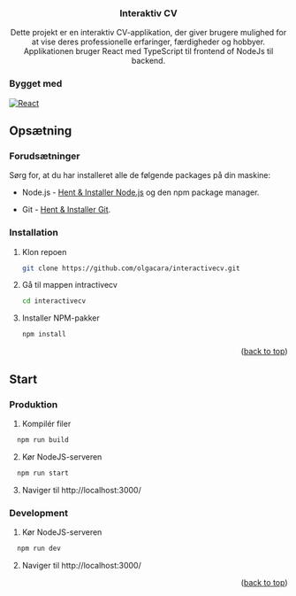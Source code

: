 <a id="readme-top"></a>

<h3 align="center">Interaktiv CV</h3>

  <p align="center">
    Dette projekt er en interaktiv CV-applikation, der giver brugere mulighed for at vise deres professionelle erfaringer, færdigheder og hobbyer. Applikationen bruger React med TypeScript til frontend of NodeJs til backend.
  </p>
</div>


### Bygget med

[![React][React.js]][React-url]

## Opsætning

### Forudsætninger

Sørg for, at du har installeret alle de følgende packages på din maskine:

* Node.js - [Hent & Installer Node.js](https://nodejs.org/en/download/) og den npm package manager.

* Git - [Hent & Installer Git](https://git-scm.com/downloads).

### Installation

1. Klon repoen
   ```sh
   git clone https://github.com/olgacara/interactivecv.git
   ```
2. Gå til mappen intractivecv
   ```sh
   cd interactivecv
   ```
3. Installer NPM-pakker
   ```sh
   npm install
   ```

<p align="right">(<a href="#readme-top">back to top</a>)</p>


<!-- USAGE EXAMPLES -->
## Start

### Produktion

1. Kompilér filer
```sh
  npm run build
```

2. Kør NodeJS-serveren
```sh
  npm run start
```

3. Naviger til http://localhost:3000/

### Development

1. Kør NodeJS-serveren
```sh
  npm run dev
```

2. Naviger til http://localhost:3000/

<p align="right">(<a href="#readme-top">back to top</a>)</p>

<!-- MARKDOWN LINKS & IMAGES -->
<!-- https://www.markdownguide.org/basic-syntax/#reference-style-links -->
[React.js]: https://img.shields.io/badge/React-20232A?style=for-the-badge&logo=react&logoColor=61DAFB
[React-url]: https://reactjs.org/